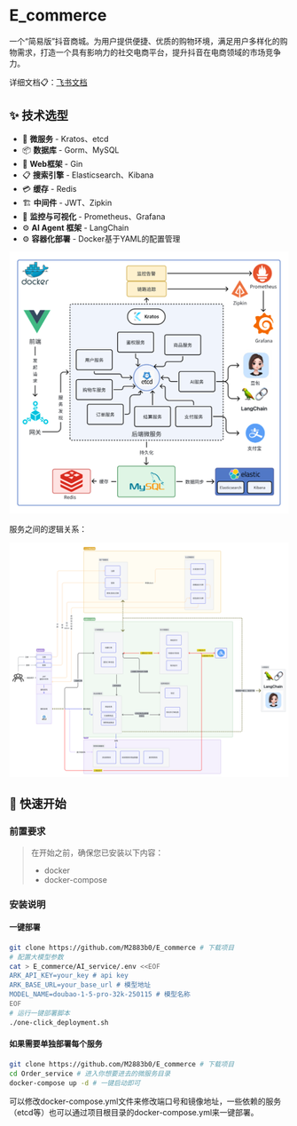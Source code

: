 # E_commerce

一个“简易版”抖音商城。为用户提供便捷、优质的购物环境，满足用户多样化的购物需求，打造一个具有影响力的社交电商平台，提升抖音在电商领域的市场竞争力。


详细文档📋：[飞书文档](https://jcn514jbqcth.feishu.cn/wiki/VqTgwTkKLi3BpBkgeSdcNX8unrr?from=from_copylink)

## ✨ 技术选型

- 🔐 **微服务** - Kratos、etcd
- 📦 **数据库** - Gorm、MySQL
- 🛒 **Web框架** - Gin
- 📋 **搜索引擎** - Elasticsearch、Kibana
- 💳 **缓存** - Redis
- 🏗️ **中间件** - JWT、Zipkin
- 📝 **监控与可视化** - Prometheus、Grafana
- ⚙️ **AI Agent 框架** - LangChain
- ⚙️ **容器化部署** - Docker基于YAML的配置管理


![](./技术选型.png)

服务之间的逻辑关系：

![](./逻辑图.png)



## 🚀 快速开始

### 前置要求
> 在开始之前，确保您已安装以下内容：
> - docker
> - docker-compose

### 安装说明


#### 一键部署

```bash
git clone https://github.com/M2883b0/E_commerce # 下载项目
# 配置大模型参数
cat > E_commerce/AI_service/.env <<EOF
ARK_API_KEY=your_key # api key
ARK_BASE_URL=your_base_url # 模型地址
MODEL_NAME=doubao-1-5-pro-32k-250115 # 模型名称
EOF
# 运行一键部署脚本
./one-click_deployment.sh
```

#### 如果需要单独部署每个服务

```bash
git clone https://github.com/M2883b0/E_commerce # 下载项目
cd Order_service # 进入你想要进去的微服务目录
docker-compose up -d # 一键启动即可
```

可以修改docker-compose.yml文件来修改端口号和镜像地址，一些依赖的服务（etcd等）也可以通过项目根目录的docker-compose.yml来一键部署。
